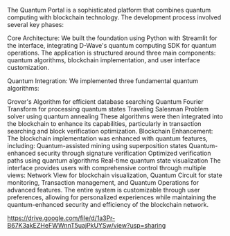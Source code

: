 The Quantum Portal is a sophisticated platform that combines quantum computing with blockchain technology. The development process involved several key phases:

Core Architecture:
We built the foundation using Python with Streamlit for the interface, integrating D-Wave's quantum computing SDK for quantum operations. The application is structured around three main components: quantum algorithms, blockchain implementation, and user interface customization.

Quantum Integration:
We implemented three fundamental quantum algorithms:

Grover's Algorithm for efficient database searching
Quantum Fourier Transform for processing quantum states
Traveling Salesman Problem solver using quantum annealing
These algorithms were then integrated into the blockchain to enhance its capabilities, particularly in transaction searching and block verification optimization.
Blockchain Enhancement:
The blockchain implementation was enhanced with quantum features, including:
Quantum-assisted mining using superposition states
Quantum-enhanced security through signature verification
Optimized verification paths using quantum algorithms
Real-time quantum state visualization
The interface provides users with comprehensive control through multiple views: Network View for blockchain visualization, Quantum Circuit for state monitoring, Transaction management, and Quantum Operations for advanced features. The entire system is customizable through user preferences, allowing for personalized experiences while maintaining the quantum-enhanced security and efficiency of the blockchain network.

https://drive.google.com/file/d/1a3Pr-B67K3akEZHeFWWnnT5uajPkUYSw/view?usp=sharing
